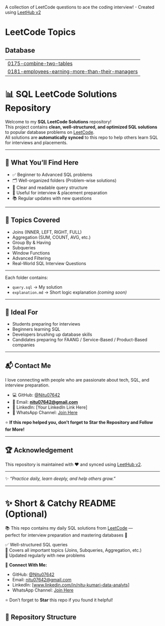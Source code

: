 A collection of LeetCode questions to ace the coding interview! - Created using [LeetHub v2](https://github.com/arunbhardwaj/LeetHub-2.0)
<!---LeetCode Topics Start-->
# LeetCode Topics
## Database
|  |
| ------- |
| [0175-combine-two-tables](https://github.com/Nitu07642/SQL-Solution-LEET-CODE/tree/master/0175-combine-two-tables) |
| [0181-employees-earning-more-than-their-managers](https://github.com/Nitu07642/SQL-Solution-LEET-CODE/tree/master/0181-employees-earning-more-than-their-managers) |
<!---LeetCode Topics End-->

# 📊 SQL LeetCode Solutions Repository

Welcome to my **SQL LeetCode Solutions** repository!  
This project contains **clean, well-structured, and optimized SQL solutions** to popular database problems on [LeetCode](https://leetcode.com).  
All solutions are **automatically synced** to this repo to help others learn SQL for interviews and placements.

---

## 🧠 What You’ll Find Here

- ✅ Beginner to Advanced SQL problems  
- 🗂️ Well-organized folders (Problem-wise solutions)  
- 📝 Clear and readable query structure  
- 🚀 Useful for interview & placement preparation  
- 📚 Regular updates with new questions

---

## 🧾 Topics Covered
- Joins (INNER, LEFT, RIGHT, FULL)  
- Aggregation (SUM, COUNT, AVG, etc.)  
- Group By & Having  
- Subqueries  
- Window Functions  
- Advanced Filtering  
- Real-World SQL Interview Questions

---


Each folder contains:
- `query.sql` → My solution  
- `explanation.md` → Short logic explanation *(coming soon)*

---

## 💼 Ideal For
- Students preparing for interviews  
- Beginners learning SQL  
- Developers brushing up database skills  
- Candidates preparing for FAANG / Service-Based / Product-Based companies

---

## 📬 Contact Me

I love connecting with people who are passionate about tech, SQL, and interview preparation.

- 💻 GitHub: [@Nitu07642](https://github.com/Nitu07642)  
- 📧 Email: **nitu07642@gmail.com**  
- 💼 LinkedIn: [Your LinkedIn Link Here]  
- 📲 WhatsApp Channel: [Join Here](https://whatsapp.com/channel/0029Vb6AhapHrDZaauZxKn1f)

⭐ **If this repo helped you, don’t forget to Star the Repository and Follow for More!**

---

## 🏆 Acknowledgement
This repository is maintained with ❤️ and synced using [LeetHub v2](https://github.com/QasimWani/LeetHub-2.0).

---

✨ *“Practice daily, learn deeply, and help others grow.”*

---

# ✨ Short & Catchy README (Optional)

📚 This repo contains my daily SQL solutions from [LeetCode](https://leetcode.com) —  
perfect for interview preparation and mastering databases 🚀

✅ Well-structured SQL queries  
🧠 Covers all important topics (Joins, Subqueries, Aggregation, etc.)  
🌱 Updated regularly with new problems

📲 **Connect With Me:**  
- GitHub: [@Nitu07642](https://github.com/Nitu07642)  
- Email: nitu07642@gmail.com  
- LinkedIn: [www.linkedin.com/in/nitu-kumari-data-analyts]  
- WhatsApp Channel: [Join Here](https://whatsapp.com/channel/0029Vb6AhapHrDZaauZxKn1f)

⭐ Don’t forget to **Star** this repo if you found it helpful!



## 📂 Repository Structure

